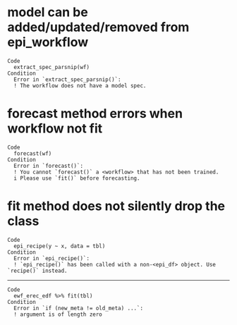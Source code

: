 # model can be added/updated/removed from epi_workflow

    Code
      extract_spec_parsnip(wf)
    Condition
      Error in `extract_spec_parsnip()`:
      ! The workflow does not have a model spec.

# forecast method errors when workflow not fit

    Code
      forecast(wf)
    Condition
      Error in `forecast()`:
      ! You cannot `forecast()` a <workflow> that has not been trained.
      i Please use `fit()` before forecasting.

# fit method does not silently drop the class

    Code
      epi_recipe(y ~ x, data = tbl)
    Condition
      Error in `epi_recipe()`:
      ! `epi_recipe()` has been called with a non-<epi_df> object. Use `recipe()` instead.

---

    Code
      ewf_erec_edf %>% fit(tbl)
    Condition
      Error in `if (new_meta != old_meta) ...`:
      ! argument is of length zero

